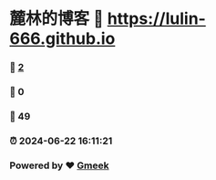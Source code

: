 # 麓林的博客 :link: https://lulin-666.github.io 
### :page_facing_up: [2](https://lulin-666.github.io/tag.html) 
### :speech_balloon: 0 
### :hibiscus: 49 
### :alarm_clock: 2024-06-22 16:11:21 
### Powered by :heart: [Gmeek](https://github.com/Meekdai/Gmeek)
